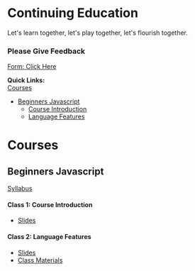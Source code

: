 # Continuing Education
Let's learn together, let's play together, let's flourish together.


### Please Give Feedback
[Form: Click Here](https://docs.google.com/a/bypassmobile.com/forms/d/1rWjc-hdrNKzxDXwco7yO_Qe3Q2R4oPJpyDwRHJ8w_cc/prefill)


**Quick Links:**<br />
[Courses](#courses)
- [Beginners Javascript](#beginners-javascript)
  - [Course Introduction](#beginners-1)
  - [Language Features](#beginners-2)


# Courses
## <a name="#beginners-javascript"></a> Beginners Javascript
[Syllabus](https://docs.google.com/document/d/19fqCYxO516XTgAxKmaWxtl2A2sbG5DfU9ANgKt5Ir0Y/edit)

#### <a name="#beginners-1"></a> Class 1: Course Introduction
* [Slides](http://slides.com/benrubin/deck-1)

#### <a name="#beginners-2"></a> Class 2: Language Features
* [Slides](http://slides.com/benrubin/javascript)
* [Class Materials](https://github.com/B-3PO/continuous-edication/tree/master/class-materials/beginners-javascript/beginners-2-language-features)
